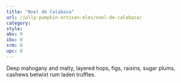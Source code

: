 ```yaml
---
title: "Noel de Calabaza"
url: /jolly-pumpkin-artisan-ales/noel-de-calabaza/
category: 
style: 
abv: 9
ibu: 0
srm: 0
upc: 0
---
```

Deep mahogany and malty, layered hops, figs, raisins, sugar plums, cashews betwixt rum laden truffles.
